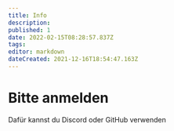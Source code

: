 ```yaml
---
title: Info
description: 
published: 1
date: 2022-02-15T08:28:57.837Z
tags: 
editor: markdown
dateCreated: 2021-12-16T18:54:47.163Z
---
```


# Bitte anmelden
Dafür kannst du Discord oder GitHub verwenden

<script data-ad-client="ca-pub-6084784141526563" async src="https://pagead2.googlesyndication.com/pagead/js/adsbygoogle.js"></script>